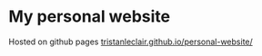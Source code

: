 # My personal website

Hosted on github pages [tristanleclair.github.io/personal-website/](https://tristanleclair.github.io/personal-website/)
